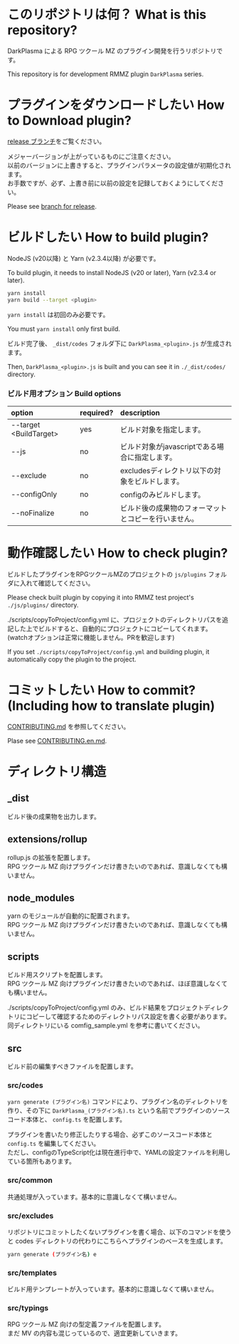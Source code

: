 # このリポジトリは何？ What is this repository?

DarkPlasma による RPG ツクール MZ のプラグイン開発を行うリポジトリです。

This repository is for development RMMZ plugin `DarkPlasma` series.

# プラグインをダウンロードしたい How to Download plugin?

[release ブランチ](https://github.com/elleonard/DarkPlasma-MZ-Plugins/tree/release)をご覧ください。

メジャーバージョンが上がっているものにご注意ください。  
以前のバージョンに上書きすると、プラグインパラメータの設定値が初期化されます。  
お手数ですが、必ず、上書き前に以前の設定を記録しておくようにしてください。

Please see [branch for release](https://github.com/elleonard/DarkPlasma-MZ-Plugins/tree/release).

# ビルドしたい How to build plugin?

NodeJS (v20以降) と Yarn (v2.3.4以降) が必要です。

To build plugin, it needs to install NodeJS (v20 or later), Yarn (v2.3.4 or later).

```bash
yarn install
yarn build --target <plugin>
```

`yarn install` は初回のみ必要です。

You must `yarn install` only first build.

ビルド完了後、 `_dist/codes` フォルダ下に `DarkPlasma_<plugin>.js` が生成されます。

Then, `DarkPlasma_<plugin>.js` is built and you can see it in `./_dist/codes/` directory.

### ビルド用オプション Build options

|option|required?|description|
|:----------|:--|:---|
|--target &lt;BuildTarget&gt;|yes|ビルド対象を指定します。|
|--js|no|ビルド対象がjavascriptである場合に指定します。|
|--exclude|no|excludesディレクトリ以下の対象をビルドします。|
|--configOnly|no|configのみビルドします。|
|--noFinalize|no|ビルド後の成果物のフォーマットとコピーを行いません。|

# 動作確認したい How to check plugin?

ビルドしたプラグインをRPGツクールMZのプロジェクトの `js/plugins` フォルダに入れて確認してください。

Please check built plugin by copying it into RMMZ test project's `./js/plugins/` directory.

./scripts/copyToProject/config.yml に、プロジェクトのディレクトリパスを追記した上でビルドすると、自動的にプロジェクトにコピーしてくれます。
(watchオプションは正常に機能しません。PRを歓迎します)

If you set `./scripts/copyToProject/config.yml` and building plugin, it automatically copy the plugin to the project.

# コミットしたい How to commit? (Including how to translate plugin)

[CONTRIBUTING.md](./docs/CONTRIBUTING.md) を参照してください。

Plase see [CONTRIBUTING.en.md](./docs/CONTRIBUTING.en.md).

# ディレクトリ構造

## \_dist

ビルド後の成果物を出力します。

## extensions/rollup

rollup.js の拡張を配置します。  
RPG ツクール MZ 向けプラグインだけ書きたいのであれば、意識しなくても構いません。

## node_modules

yarn のモジュールが自動的に配置されます。  
RPG ツクール MZ 向けプラグインだけ書きたいのであれば、意識しなくても構いません。

## scripts

ビルド用スクリプトを配置します。  
RPG ツクール MZ 向けプラグインだけ書きたいのであれば、ほぼ意識しなくても構いません。

./scripts/copyToProject/config.yml のみ、ビルド結果をプロジェクトディレクトリにコピーして確認するためのディレクトリパス設定を書く必要があります。
同ディレクトリにいる comfig_sample.yml を参考に書いてください。

## src

ビルド前の編集すべきファイルを配置します。

### src/codes

`yarn generate (プラグイン名)` コマンドにより、プラグイン名のディレクトリを作り、その下に `DarkPlasma_(プラグイン名).ts` という名前でプラグインのソースコード本体と、 `config.ts` を配置します。

プラグインを書いたり修正したりする場合、必ずこのソースコード本体と `config.ts` を編集してください。  
ただし、configのTypeScript化は現在進行中で、YAMLの設定ファイルを利用している箇所もあります。

### src/common

共通処理が入っています。基本的に意識しなくて構いません。

### src/excludes

リポジトリにコミットしたくないプラグインを書く場合、以下のコマンドを使うと codes ディレクトリの代わりにこちらへプラグインのベースを生成します。

```bash
yarn generate (プラグイン名) e
```

### src/templates

ビルド用テンプレートが入っています。基本的に意識しなくて構いません。

### src/typings

RPG ツクール MZ 向けの型定義ファイルを配置します。  
まだ MV の内容も混じっているので、適宜更新していきます。

